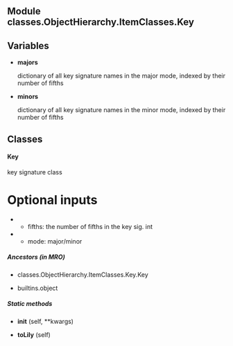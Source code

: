 Module classes.ObjectHierarchy.ItemClasses.Key
----------------------------------------------

Variables
---------
- **majors**

    dictionary of all key signature names in the major mode, indexed by their number of fifths

- **minors**

    dictionary of all key signature names in the minor mode, indexed by their number of fifths

Classes
-------
#### Key 
key signature class

# Optional inputs

* - fifths: the number of fifths in the key sig. int

* - mode: major/minor

##### Ancestors (in MRO)
- classes.ObjectHierarchy.ItemClasses.Key.Key

- builtins.object

##### Static methods
- **__init__** (self, **kwargs)

- **toLily** (self)

